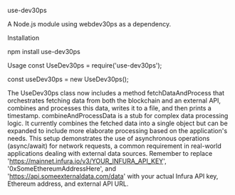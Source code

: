 use-dev30ps

A Node.js module using webdev30ps as a dependency.

Installation

npm install use-dev30ps

Usage
const UseDev30ps = require('use-dev30ps');

const useDev30ps = new UseDev30ps();

The UseDev30ps class now includes a method fetchDataAndProcess that orchestrates fetching data from both the blockchain and an external API, combines and processes this data, writes it to a file, and then prints a timestamp.
combineAndProcessData is a stub for complex data processing logic. It currently combines the fetched data into a single object but can be expanded to include more elaborate processing based on the application's needs.
This setup demonstrates the use of asynchronous operations (async/await) for network requests, a common requirement in real-world applications dealing with external data sources.
Remember to replace 'https://mainnet.infura.io/v3/YOUR_INFURA_API_KEY', '0xSomeEthereumAddressHere', and 'https://api.someexternaldata.com/data' with your actual Infura API key, Ethereum address, and external API URL.
